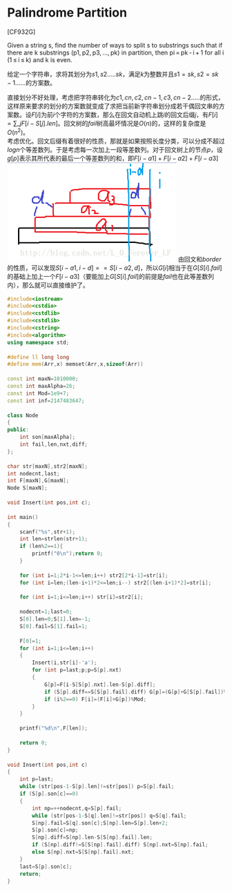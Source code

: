 # Palindrome Partition
[CF932G]

Given a string s, find the number of ways to split s to substrings such that if there are k substrings (p1, p2, p3, ..., pk) in partition, then pi = pk - i + 1 for all i (1 ≤ i ≤ k) and k is even.

给定一个字符串，求将其划分为$s1,s2.....sk$，满足$k$为整数并且$s1=sk,s2=sk-1......$的方案数。

直接划分不好处理，考虑把字符串转化为$c1,cn,c2,cn-1,c3,cn-2.....$的形式，这样原来要求的划分的方案数就变成了求把当前新字符串划分成若干偶回文串的方案数。设$F[i]$为前$i$个字符的方案数，那么在回文自动机上跳$i$的回文后缀$j$，有$F[i]=\sum\_{j}F[i-S[j].len]$。回文树的$fail$树高最坏情况是$O(n)$的，这样的复杂度是$O(n^2)$。  
考虑优化。回文后缀有着很好的性质，那就是如果按照长度分类，可以分成不超过$log n$个等差数列。于是考虑每一次加上一段等差数列。对于回文树上的节点$p$，设$g[p]$表示其所代表的最后一个等差数列的和，即$F[i-a1]+F[i-a2]+F[i-a3]$  
![CF932G](_v_images/_cf932g_1532271394_1845126933.png)
由回文和$border$的性质，可以发现$S[i-a1,i-d]==S[i-a2,d]$，所以$G[i]$相当于在$G[S[i].fail]$的基础上加上一个$F[i-a3]$（要能加上$G[S[i].fail]$的前提是$fail$也在此等差数列内），那么就可以直接维护了。

```cpp
#include<iostream>
#include<cstdio>
#include<cstdlib>
#include<cstdlib>
#include<cstring>
#include<algorithm>
using namespace std;

#define ll long long
#define mem(Arr,x) memset(Arr,x,sizeof(Arr))

const int maxN=1010000;
const int maxAlpha=26;
const int Mod=1e9+7;
const int inf=2147483647;

class Node
{
public:
	int son[maxAlpha];
	int fail,len,nxt,diff;
};

char str[maxN],str2[maxN];
int nodecnt,last;
int F[maxN],G[maxN];
Node S[maxN];

void Insert(int pos,int c);

int main()
{
	scanf("%s",str+1);
	int len=strlen(str+1);
	if (len%2==1){
		printf("0\n");return 0;
	}

	for (int i=1;2*i-1<=len;i++) str2[2*i-1]=str[i];
	for (int i=len;(len-i+1)*2<=len;i--) str2[(len-i+1)*2]=str[i];

	for (int i=1;i<=len;i++) str[i]=str2[i];

	nodecnt=1;last=0;
	S[0].len=0;S[1].len=-1;
	S[0].fail=S[1].fail=1;

	F[0]=1;
	for (int i=1;i<=len;i++)
	{
		Insert(i,str[i]-'a');
		for (int p=last;p;p=S[p].nxt)
		{
			G[p]=F[i-S[S[p].nxt].len-S[p].diff];
			if (S[p].diff==S[S[p].fail].diff) G[p]=(G[p]+G[S[p].fail])%Mod;
			if (i%2==0) F[i]=(F[i]+G[p])%Mod;
		}
	}

	printf("%d\n",F[len]);

	return 0;
}

void Insert(int pos,int c)
{
	int p=last;
	while (str[pos-1-S[p].len]!=str[pos]) p=S[p].fail;
	if (S[p].son[c]==0)
	{
		int np=++nodecnt,q=S[p].fail;
		while (str[pos-1-S[q].len]!=str[pos]) q=S[q].fail;
		S[np].fail=S[q].son[c];S[np].len=S[p].len+2;
		S[p].son[c]=np;
		S[np].diff=S[np].len-S[S[np].fail].len;
		if (S[np].diff!=S[S[np].fail].diff) S[np].nxt=S[np].fail;
		else S[np].nxt=S[S[np].fail].nxt;
	}
	last=S[p].son[c];
	return;
}
```